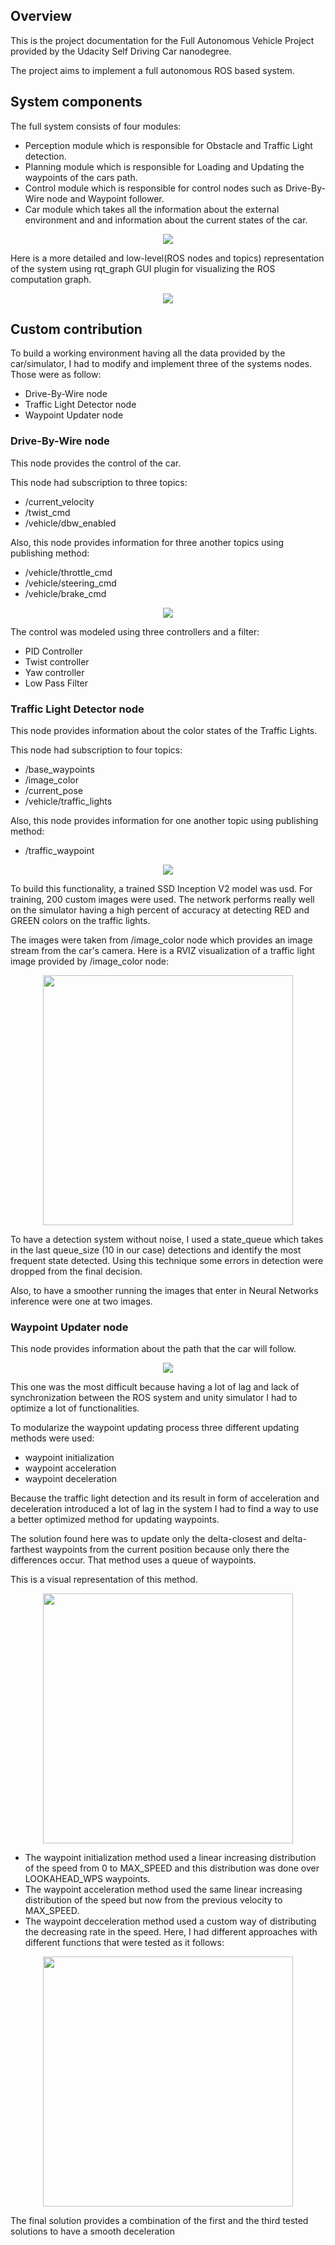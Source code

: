 ## Overview

This is the project documentation for the Full Autonomous Vehicle Project provided by the Udacity Self Driving Car nanodegree.

The project aims to implement a full autonomous ROS based system.

## System components

The full system consists of four modules:
- Perception module which is responsible for Obstacle and Traffic Light detection.
- Planning module which is responsible for Loading and Updating the waypoints of the cars path.
- Control module which is responsible for control nodes such as Drive-By-Wire node and Waypoint follower.
- Car module which takes all the information about the external environment and and information about the current states of the car.

<p align="center">
  <img src="../img/rosgraph-v2.png">
</p>

Here is a more detailed and low-level(ROS nodes and topics) representation of the system using rqt_graph GUI plugin for visualizing the ROS computation graph.

<p align="center">
  <img src="../img/rosgraph.png">
</p>

## Custom contribution

To build a working environment having all the data provided by the car/simulator, I had to modify and implement three of the systems nodes. Those were as follow:
- Drive-By-Wire node
- Traffic Light Detector node
- Waypoint Updater node

### Drive-By-Wire node

This node provides the control of the car. 

This node had subscription to three topics:
- /current_velocity
- /twist_cmd
- /vehicle/dbw_enabled

Also, this node provides information for three another topics using publishing method:
- /vehicle/throttle_cmd
- /vehicle/steering_cmd
- /vehicle/brake_cmd

<p align="center">
  <img src="../img/dbw-node-ros-graph.png">
</p>

The control was modeled using three controllers and a filter:
- PID Controller
- Twist controller
- Yaw controller
- Low Pass Filter 

### Traffic Light Detector node

This node provides information about the color states of the Traffic Lights.

This node had subscription to four topics:
- /base_waypoints
- /image_color
- /current_pose
- /vehicle/traffic_lights

Also, this node provides information for one another topic using publishing method:
- /traffic_waypoint

<p align="center">
  <img src="../img/tl-detector-ros-graph.png">
</p>

To build this functionality, a trained SSD Inception V2 model was usd. For training, 200 custom images were used.
The network performs really well on the simulator having a high percent of accuracy at detecting RED and GREEN colors on the traffic lights. 

The images were taken from /image_color node which provides an image stream from the car's camera. Here is a RVIZ visualization of a traffic light image provided by /image_color node:

<p align="center">
  <img width="400" src="../img/Color Image.png">
</p>

To have a detection system without noise, I used a state_queue which takes in the last queue_size (10 in our case) detections and identify the most frequent state detected. Using this technique some errors in detection were dropped from the final decision.

Also, to have a smoother running the images that enter in Neural Networks inference were one at two images.

### Waypoint Updater node

This node provides information about the path that the car will follow.

<p align="center">
  <img src="../img/waypoint-updater-ros-graph.png">
</p>

This one was the most difficult because having a lot of lag and lack of synchronization between the ROS system and unity simulator I had to optimize a lot of functionalities.

To modularize the waypoint updating process three different updating methods were used:
- waypoint initialization
- waypoint acceleration
- waypoint deceleration

Because the traffic light detection and its result in form of acceleration and deceleration introduced a lot of lag in the system I had to find a way to use a better optimized method for updating waypoints. 

The solution found here was to update only the delta-closest and delta-farthest waypoints from the current position because only there the differences occur. That method uses a queue of waypoints.

This is a visual representation of this method.

<p align="center">
  <img width="400" src="../img/Update Waypoints Method.png">
</p>

- The waypoint initialization method used a linear increasing distribution of the speed from 0 to MAX_SPEED and this distribution was done over LOOKAHEAD_WPS waypoints.
- The waypoint acceleration method used the same linear increasing distribution of the speed but now from the previous velocity to MAX_SPEED.
- The waypoint decceleration method used a custom way of distributing the decreasing rate in the speed. 
Here, I had different approaches with different functions that were tested as it follows:

<p align="center">
  <img width="400" src="../img/Deceleration Functions.png">
</p>

The final solution provides a combination of the first and the third tested solutions to have a smooth deceleration







